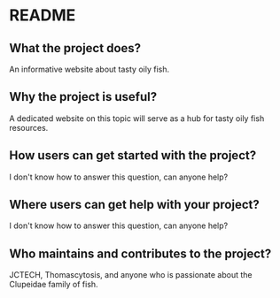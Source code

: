 # README
## What the project does?
An informative website about tasty oily fish.
## Why the project is useful?
A dedicated website on this topic will serve as a hub for tasty oily fish resources.
## How users can get started with the project?
I don't know how to answer this question, can anyone help?
## Where users can get help with your project?
I don't know how to answer this question, can anyone help?
## Who maintains and contributes to the project?
JCTECH, Thomascytosis, and anyone who is passionate about the Clupeidae family of fish.